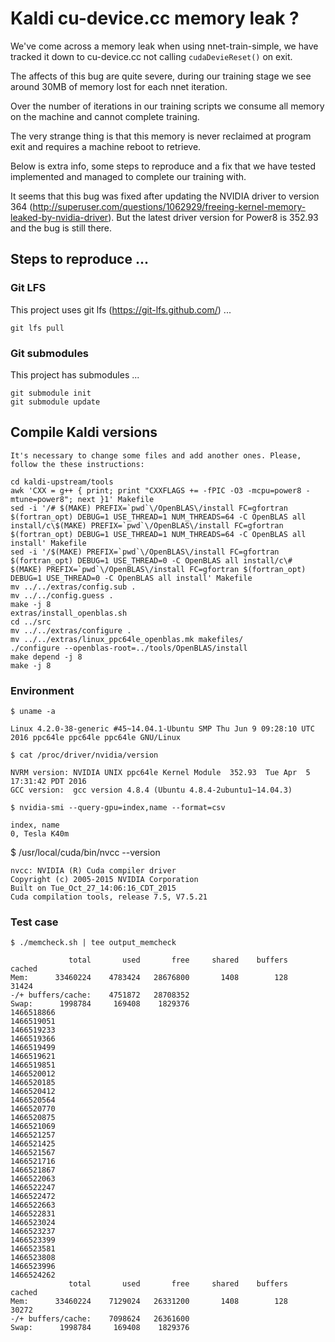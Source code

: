 # Kaldi cu-device.cc memory leak ?

We've come across a memory leak when using nnet-train-simple, we have tracked it 
down to cu-device.cc not calling `cudaDevieReset()` on exit.

The affects of this bug are quite severe, during our training stage we see
around 30MB of memory lost for each nnet iteration.

Over the number of iterations in our training scripts we consume all memory on
the machine and cannot complete training.

The very strange thing is that this memory is never reclaimed at program exit
and requires a machine reboot to retrieve.

Below is extra info, some steps to reproduce and a fix that we have tested
implemented and managed to complete our training with.

It seems that this bug was fixed after updating the NVIDIA driver to version 364
(http://superuser.com/questions/1062929/freeing-kernel-memory-leaked-by-nvidia-driver).
But the latest driver version for Power8 is 352.93 and the bug is still there.

## Steps to reproduce ...

### Git LFS

This project uses git lfs (https://git-lfs.github.com/) ...

    git lfs pull

### Git submodules

This project has submodules ...

    git submodule init
    git submodule update

## Compile Kaldi versions

    It's necessary to change some files and add another ones. Please, follow the these instructions: 

    cd kaldi-upstream/tools
    awk 'CXX = g++ { print; print "CXXFLAGS += -fPIC -O3 -mcpu=power8 -mtune=power8"; next }1' Makefile
    sed -i '/# $(MAKE) PREFIX=`pwd`\/OpenBLAS\/install FC=gfortran $(fortran_opt) DEBUG=1 USE_THREAD=1 NUM_THREADS=64 -C OpenBLAS all install/c\$(MAKE) PREFIX=`pwd`\/OpenBLAS\/install FC=gfortran $(fortran_opt) DEBUG=1 USE_THREAD=1 NUM_THREADS=64 -C OpenBLAS all install' Makefile
    sed -i '/$(MAKE) PREFIX=`pwd`\/OpenBLAS\/install FC=gfortran $(fortran_opt) DEBUG=1 USE_THREAD=0 -C OpenBLAS all install/c\# $(MAKE) PREFIX=`pwd`\/OpenBLAS\/install FC=gfortran $(fortran_opt) DEBUG=1 USE_THREAD=0 -C OpenBLAS all install' Makefile
    mv ../../extras/config.sub .
    mv ../../config.guess .
    make -j 8
    extras/install_openblas.sh
    cd ../src
    mv ../../extras/configure .
    mv ../../extras/linux_ppc64le_openblas.mk makefiles/    
    ./configure --openblas-root=../tools/OpenBLAS/install
    make depend -j 8
    make -j 8

### Environment

    $ uname -a

    Linux 4.2.0-38-generic #45~14.04.1-Ubuntu SMP Thu Jun 9 09:28:10 UTC 2016 ppc64le ppc64le ppc64le GNU/Linux
    
    $ cat /proc/driver/nvidia/version

    NVRM version: NVIDIA UNIX ppc64le Kernel Module  352.93  Tue Apr  5 17:31:42 PDT 2016
    GCC version:  gcc version 4.8.4 (Ubuntu 4.8.4-2ubuntu1~14.04.3)

    $ nvidia-smi --query-gpu=index,name --format=csv

    index, name
    0, Tesla K40m

   $ /usr/local/cuda/bin/nvcc --version
    
    nvcc: NVIDIA (R) Cuda compiler driver
    Copyright (c) 2005-2015 NVIDIA Corporation
    Built on Tue_Oct_27_14:06:16_CDT_2015
    Cuda compilation tools, release 7.5, V7.5.21

### Test case
    
    $ ./memcheck.sh | tee output_memcheck

                 total       used       free     shared    buffers     cached
    Mem:      33460224    4783424   28676800       1408        128      31424
    -/+ buffers/cache:    4751872   28708352
    Swap:      1998784     169408    1829376
    1466518866
    1466519051
    1466519233
    1466519366
    1466519499
    1466519621
    1466519851
    1466520012
    1466520185
    1466520412
    1466520564
    1466520770
    1466520875
    1466521069
    1466521257
    1466521425
    1466521567
    1466521716
    1466521867
    1466522063
    1466522247
    1466522472
    1466522663
    1466522831
    1466523024
    1466523237
    1466523399
    1466523581
    1466523808
    1466523996
    1466524262
                 total       used       free     shared    buffers     cached
    Mem:      33460224    7129024   26331200       1408        128      30272
    -/+ buffers/cache:    7098624   26361600
    Swap:      1998784     169408    1829376
